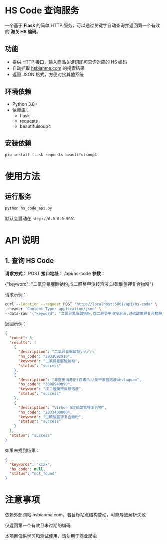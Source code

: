 # HS Code 查询服务

一个基于 **Flask** 的简单 HTTP 服务，可以通过关键字自动查询并返回第一个有效的 **海关 HS 编码**。

## 功能

- 提供 HTTP 接口，输入商品关键词即可查询对应的 HS 编码  
- 自动抓取 [hsbianma.com](https://www.hsbianma.com/) 的搜索结果  
- 返回 JSON 格式，方便对接其他系统  

## 环境依赖

- Python 3.8+
- 依赖库：
  - flask
  - requests
  - beautifulsoup4

## 安装依赖

```bash
pip install flask requests beautifulsoup4
```

# 使用方法

## 运行服务

```bash
python hs_code_api.py
```

默认会启动在 `http://0.0.0.0:5001`

# API 说明

## 1. 查询 HS Code

**请求方式：** POST
**接口地址：** /api/hs-code
**参数：**

{"keyword": "二氯异氰脲酸钠粉,戊二醛癸甲溴铵溶液,过硫酸氢钾复合物粉"}

请求示例：

```bash
curl --location --request POST 'http://localhost:5001/api/hs-code' \
--header 'Content-Type: application/json' \
--data-raw '{"keyword": "二氯异氰脲酸钠粉,戊二醛癸甲溴铵溶液,过硫酸氢钾复合物粉"}'
```


返回示例：

```json
{
  "count": 3,
  "results": [
    {
      "description": "二氯异氰脲酸钠\n\r\n                                    Sodium Dichloroisocyanurate",
      "hs_code": "2933692910",
      "keyword": "二氯异氰脲酸钠粉",
      "status": "success"
    },
    {
      "description": "非医用消毒剂(百毒杀)/癸甲溴铵溶液bestaquam",
      "hs_code": "3808940090",
      "keyword": "戊二醛癸甲溴铵溶液",
      "status": "success"
    },
    {
      "description": "Virkon S过硫酸氢钾复合物",
      "hs_code": "2833400000",
      "keyword": "过硫酸氢钾复合物粉",
      "status": "success"
    }
  ],
  "status": "success"
}
```


如果未找到结果：

```json
{
  "keywords": "xxxx",
  "hs_code": null,
  "status": "not_found"
}
```

# 注意事项

依赖外部网站 hsbianma.com，若目标站点结构变动，可能导致解析失败

仅返回第一个有效且未过期的编码

本项目仅供学习和测试使用，请勿用于商业爬虫
